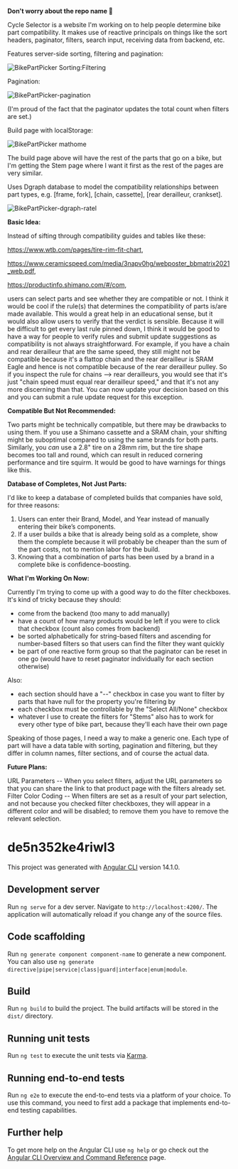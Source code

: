 **Don't worry about the repo name 🤔**

Cycle Selector is a website I'm working on to help people determine bike part compatibility.
It makes use of reactive principals on things like the sort headers, paginator, filters, search input, receiving data from backend, etc.

Features server-side sorting, filtering and pagination:

![BikePartPicker Sorting:Filtering](https://user-images.githubusercontent.com/100744679/227733989-859f9d42-794d-49dd-b386-73bb7a220ccf.jpg)

Pagination:

![BikePartPicker-pagination](https://user-images.githubusercontent.com/100744679/227734069-9477ffaa-b7dc-4b22-8571-3367a1f49eea.jpg)

(I'm proud of the fact that the paginator updates the total count when filters are set.)

Build page with localStorage:

![BikePartPicker mathome](https://user-images.githubusercontent.com/100744679/227734154-ec4e505f-2e15-4e08-a697-99beaa1fd271.jpg)

The build page above will have the rest of the parts that go on a bike, but I'm getting the Stem page where I want it first as the rest of the pages are very similar.

Uses Dgraph database to model the compatibility relationships between part types, e.g. [frame, fork], [chain, cassette], [rear derailleur, crankset].

![BikePartPicker-dgraph-ratel](https://user-images.githubusercontent.com/100744679/227734527-11ad8a46-7a0d-42e5-b27a-c1977f9bbf6d.jpg)

**Basic Idea:**

  Instead of sifting through compatibility guides and tables like these:

  https://www.wtb.com/pages/tire-rim-fit-chart,

  https://www.ceramicspeed.com/media/3napv0hg/webposter_bbmatrix2021_web.pdf,

  https://productinfo.shimano.com/#/com,

  users can select parts and see whether they are compatible or not. I think it would be cool if the rule(s) that determines the compatibility of parts is/are made available. This would a great help in an educational sense, but it would also allow users to verify that the verdict is sensible. Because it will be difficult to get every last rule pinned down, I think it would be good to have a way for people to verify rules and submit update suggestions as compatibility is not always straightforward. For example, if you have a chain and rear derailleur that are the same speed, they still might not be compatible because it's a flattop chain and the rear derailleur is SRAM Eagle and hence is not compatible because of the rear derailleur pulley. So if you inspect the rule for chains --> rear derailleurs, you would see that it's just "chain speed must equal rear derailleur speed," and that it's not any more discerning than that. You can now update your decision based on this and you can submit a rule update request for this exception.


**Compatible But Not Recommended:**

Two parts might be technically compatible, but there may be drawbacks to using them. If you use a Shimano cassette and a SRAM chain, your shifting might be suboptimal compared to using the same brands for both parts. Similarly, you _can_ use a 2.8" tire on a 28mm rim, but the tire shape becomes too tall and round, which can result in reduced cornering performance and tire squirm. It would be good to have warnings for things like this.


**Database of Completes, Not Just Parts:**

I'd like to keep a database of completed builds that companies have sold, for three reasons:
1. Users can enter their Brand, Model, and Year instead of manually entering their bike’s components.
2. If a user builds a bike that is already being sold as a complete, show them the complete because it will probably be cheaper than the sum of the part costs, not to mention labor for the build.
3. Knowing that a combination of parts has been used by a brand in a complete bike is confidence-boosting.

**What I'm Working On Now:**

Currently I'm trying to come up with a good way to do the filter checkboxes. It's kind of tricky because they should:

- come from the backend (too many to add manually)
- have a count of how many products would be left if you were to click that checkbox (count also comes from backend)
- be sorted alphabetically for string-based filters and ascending for number-based filters so that users can find the filter they want quickly
- be part of one reactive form group so that the paginator can be reset in one go (would have to reset paginator individually for each section otherwise)

Also:

- each section should have a "--" checkbox in case you want to filter by parts that have null for the property you're filtering by
- each checkbox must be controllable by the "Select All/None" checkbox
- whatever I use to create the filters for "Stems" also has to work for every other type of bike part, because they'll each have their own page

Speaking of those pages, I need a way to make a generic one. Each type of part will have a data table with sorting, pagination and filtering, but they differ in column names, filter sections, and of course the actual data.

**Future Plans:**

URL Parameters -- When you select filters, adjust the URL parameters so that you can share the link to that product page with the filters already set.
Filter Color Coding -- When filters are set as a result of your part selection, and not because you checked filter checkboxes, they will appear in a different color and will be disabled; to remove them you have to remove the relevant selection.



# de5n352ke4riwl3

This project was generated with [Angular CLI](https://github.com/angular/angular-cli) version 14.1.0.

## Development server

Run `ng serve` for a dev server. Navigate to `http://localhost:4200/`. The application will automatically reload if you change any of the source files.

## Code scaffolding

Run `ng generate component component-name` to generate a new component. You can also use `ng generate directive|pipe|service|class|guard|interface|enum|module`.

## Build

Run `ng build` to build the project. The build artifacts will be stored in the `dist/` directory.

## Running unit tests

Run `ng test` to execute the unit tests via [Karma](https://karma-runner.github.io).

## Running end-to-end tests

Run `ng e2e` to execute the end-to-end tests via a platform of your choice. To use this command, you need to first add a package that implements end-to-end testing capabilities.

## Further help

To get more help on the Angular CLI use `ng help` or go check out the [Angular CLI Overview and Command Reference](https://angular.io/cli) page.
